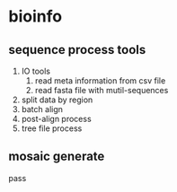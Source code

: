 # bioinfo  

## sequence process tools  

1. IO tools
    1. read meta information from csv file  
    2. read fasta file with mutil-sequences  
2. split data by region  
3. batch align  
4. post-align process  
5. tree file process

## mosaic generate  

pass
